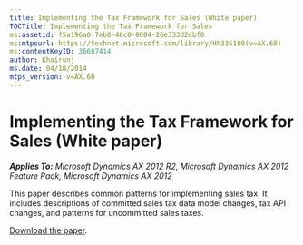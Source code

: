 ```yaml
---
title: Implementing the Tax Framework for Sales (White paper)
TOCTitle: Implementing the Tax Framework for Sales
ms:assetid: f5a196a0-7eb8-46c0-8604-26e333d2dbf8
ms:mtpsurl: https://technet.microsoft.com/library/Hh335189(v=AX.60)
ms:contentKeyID: 36687414
author: Khairunj
ms.date: 04/18/2014
mtps_version: v=AX.60
---
```


# Implementing the Tax Framework for Sales (White paper) 


_**Applies To:** Microsoft Dynamics AX 2012 R2, Microsoft Dynamics AX 2012 Feature Pack, Microsoft Dynamics AX 2012_

This paper describes common patterns for implementing sales tax. It includes descriptions of committed sales tax data model changes, tax API changes, and patterns for uncommitted sales taxes.

[Download the paper](https://go.microsoft.com/fwlink/?linkid=213135).

  


